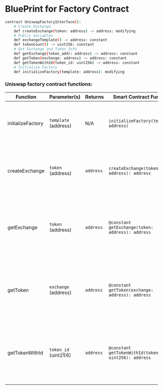 # BluePrint for Factory Contract  

```bash
contract UniswapFactoryInterface():
    # Create Exchange
    def createExchange(token: address) -> address: modifying
    # Public Variables
    def exchangeTemplate() -> address: constant
    def tokenCount() -> uint256: constant
    # Get Exchange and Token Info
    def getExchange(token_addr: address) -> address: constant
    def getToken(exchange: address) -> address: constant
    def getTokenWithId(token_id: uint256) -> address: constant
    # Initialize Factory
    def initializeFactory(template: address): modifying
```

### Uniswap factory contract functions:
| Function            | Parameter(s)                  | Returns            | Smart Contract Function                       | Web3 Call                                                    | Description                                                                       |
|---------------------|-------------------------------|--------------------|----------------------------------------------|--------------------------------------------------------------|-----------------------------------------------------------------------------------|
| initializeFactory   | `template` (address)          | N/A                | `initializeFactory(template: address)`       | `factoryContract.methods.initializeFactory(template).send()` | Initializes the factory with the given exchange template address.                |
| createExchange      | `token` (address)             | `address`          | `createExchange(token: address): address`    | `factoryContract.methods.createExchange(token).send()`       | Deploys an exchange contract for the given ERC20 token and returns its address.   |
| getExchange         | `token` (address)             | `address`          | `@constant getExchange(token: address): address` | `factoryContract.methods.getExchange(token).call()`          | Retrieves the address of the exchange contract associated with the given ERC20 token. |
| getToken            | `exchange` (address)          | `address`          | `@constant getToken(exchange: address): address` | `factoryContract.methods.getToken(exchange).call()`          | Retrieves the address of the ERC20 token associated with the given exchange contract. |
| getTokenWithId      | `token_id` (uint256)          | `address`          | `@constant getTokenWithId(token_id: uint256): address` | `factoryContract.methods.getTokenWithId(token_id).call()`    | Retrieves the address of the ERC20 token associated with the given Uniswap token ID. |

